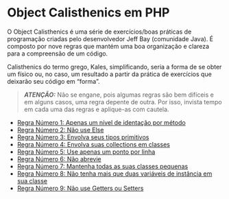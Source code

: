 # Object Calisthenics em PHP

O Object Calisthenics é uma série de exercícios/boas práticas de programação criadas pelo desenvolvedor Jeff Bay (comunidade Java). É composto por nove regras que mantém uma boa organização e clareza para a compreensão de um código.

Calisthenics do termo grego, Kales, simplificando, seria a forma de se obter um físico ou, no caso, um resultado a partir da prática de exercícios que deixarão seu código em “forma”.

> **_ATENÇÃO:_**  Não se engane, pois algumas regras são bem difíceis e em alguns casos, uma regra depente de outra. Por isso, invista tempo em cada uma das regras e aplique-as com cautela.  

* [Regra Número 1: Apenas um nível de identação por método](/role-01.md)
* [Regra Número 2: Não use Else](/role-02.md)
* [Regra Número 3: Envolva seus tipos primitivos](/role-03.md)
* [Regra Número 4: Envolva suas collections em classes](/role-04.md)
* [Regra Número 5: Use apenas um ponto por linha](/role-05.md)
* [Regra Número 6: Não abrevie](/role-06.md)
* [Regra Número 7: Mantenha todas as suas classes pequenas](/role-07.md)
* [Regra Número 8: Não tenha mais que duas variáveis de instância em sua classe](/role-08.md)
* [Regra Número 9: Não use Getters ou Setters](/role-09.md)
